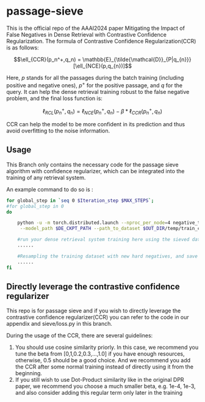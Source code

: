 # passage-sieve

This is the official repo of the AAAI2024 paper Mitigating the Impact of False Negatives in Dense Retrieval with Contrastive Confidence Regularization. The formula of Contrastive Confidence Regularization(CCR) is as follows:


$$\ell_{CCR}(p_n^+,q_n) = \mathbb{E}_{\tilde{\mathcal{D}}_{P|q_{n}}}[\ell_{NCE}(p,q_{n})]$$

Here, $p$ stands for all the passages during the batch training (including positive and negative ones), $p^+$ for the positive passage, and $q$ for the query. It can help the dense retrieval training robust to the false negative problem, and the final loss function is:

$$
\ell_{RCL}(p_n^+,q_n) =\ell_{NCE}(p_n^+,q_n)-\beta*\ell_{CCR}(p_n^+,q_n)
$$

CCR can help the model to be more confident in its prediction and thus avoid overfitting to the noise information.





## Usage

This Branch only contains the necessary code for the passage sieve algorithm with confidence regularizer, which can be integrated into the training of any retrieval system.

An example command to do so is :

```bash
for global_step in `seq 0 $Iteration_step $MAX_STEPS`;
#for global_step in 0
do

    python -u -m torch.distributed.launch --nproc_per_node=4 negative_train.py --lr 1e-7 --num_hard_negatives 5 --epoch 1 --mode pos --num_negatives_eval 30 --renew True\
     --model_path $DE_CKPT_PATH --path_to_dataset $OUT_DIR/temp/train_ce.json --log_dir ../tb_log/NQar2_n30_$global_step > ../log/NQar2_$global_step.txt

    #run your dense retrieval system training here using the sieved dataset: $OUT_DIR/temp/train_ce.json
    ......

    #Resampling the training dataset with new hard negatives, and save the dataset to $OUT_DIR/temp/train_ce.json
    ......
fi
```

## Directly leverage the contrastive confidence regularizer

This repo is for passage sieve and if you wish to directly leverage the contrastive confidence regularizer(CCR) you can refer to the code in our appendix and sieve/loss.py in this branch.

During the usage of the CCR, there are several guidelines:

1. You should use cosine similarity priorly. In this case, we recommend you tune the beta from [0,1,0.2,0.3,...,1.0] if you have enough resources, otherwise, 0.5 should be a good choice. And we recommend you add the CCR after some normal training instead of directly using it from the beginning.
2. If you still wish to use Dot-Product similarity like in the original DPR paper, we recommend you choose a much smaller beta, e.g. 1e-4, 1e-3, and also consider adding this regular term only later in the training 

